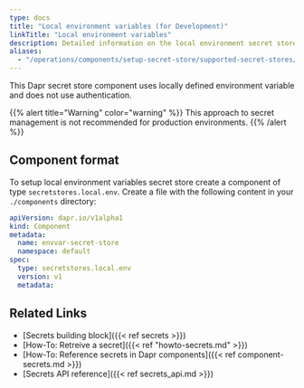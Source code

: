 ```yaml
---
type: docs
title: "Local environment variables (for Development)"
linkTitle: "Local environment variables"
description: Detailed information on the local environment secret store component
aliases: 
  - "/operations/components/setup-secret-store/supported-secret-stores/envvar-secret-store/"
---
```


This Dapr secret store component uses locally defined environment variable and does not use authentication.

{{% alert title="Warning" color="warning" %}}
This approach to secret management is not recommended for production environments.
{{% /alert %}}

## Component format

To setup local environment variables secret store create a component of type `secretstores.local.env`. Create a file with the following content in your `./components` directory:

```yaml
apiVersion: dapr.io/v1alpha1
kind: Component
metadata:
  name: envvar-secret-store
  namespace: default
spec:
  type: secretstores.local.env
  version: v1
  metadata:
```
## Related Links
- [Secrets building block]({{< ref secrets >}})
- [How-To: Retreive a secret]({{< ref "howto-secrets.md" >}})
- [How-To: Reference secrets in Dapr components]({{< ref component-secrets.md >}})
- [Secrets API reference]({{< ref secrets_api.md >}})